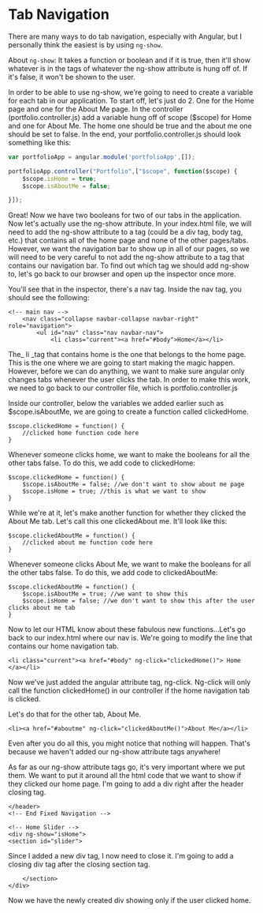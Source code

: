 # Tab Navigation

There are many ways to do tab navigation, especially with Angular, but I personally think the easiest is by using `ng-show`.

About `ng-show`:  It takes a function or boolean and if it is true, then it'll show whatever is in the tags of whatever the ng-show attribute is hung off of.  If it's false, it won't be shown to the user.

In order to be able to use ng-show, we're going to need to create a variable for each tab in our application.  To start off, let's just do 2.  One for the Home page and one for the About Me page.  In the controller \(portfolio.controller.js\) add a variable hung off of scope \($scope\) for Home and one for About Me.  The home one should be true and the about me one should be set to false.  In the end, your portfolio.controller.js should look something like this:

```javascript
var portfolioApp = angular.module('portfolioApp',[]);

portfolioApp.controller("Portfolio",["$scope", function($scope) {
    $scope.isHome = true;
    $scope.isAboutMe = false;

}]);
```

Great!  Now we have two booleans for two of our tabs in the application.  Now let's actually use the ng-show attribute.  In your index.html file, we will need to add the ng-show attribute to a tag \(could be a div tag, body tag, etc.\) that contains all of the home page and none of the other pages/tabs.  However, we want the navigation bar to show up in all of our pages, so we will need to be very careful to not add the ng-show attribute to a tag that contains our navigation bar.  To find out which tag we should add ng-show to, let's go back to our browser and open up the inspector once more.

You'll see that in the inspector, there's a nav tag.  Inside the nav tag, you should see the following:

```
<!-- main nav -->
    <nav class="collapse navbar-collapse navbar-right" role="navigation">
        <ul id="nav" class="nav navbar-nav">
            <li class="current"><a href="#body">Home</a></li>
```

The\_ li \_tag that contains home is the one that belongs to the home page.  This is the one where we are going to start making the magic happen.  However, before we can do anything, we want to make sure angular only changes tabs whenever the user clicks the tab.  In order to make this work, we need to go back to our controller file, which is portfolio.controller.js

Inside our controller, below the variables we added earlier such as $scope.isAboutMe, we are going to create a function called clickedHome.

```
$scope.clickedHome = function() {
    //clicked home function code here
}
```

Whenever someone clicks home, we want to make the booleans for all the other tabs false.  To do this, we add code to clickedHome:

```
$scope.clickedHome = function() {
    $scope.isAboutMe = false; //we don't want to show about me page
    $scope.isHome = true; //this is what we want to show
}
```

While we're at it, let's make another function for whether they clicked the About Me tab.  Let's call this one clickedAbout me.  It'll look like this:

```
$scope.clickedAboutMe = function() {
    //clicked about me function code here
}
```

Whenever someone clicks About Me, we want to make the booleans for all the other tabs false.  To do this, we add code to clickedAboutMe:

```
$scope.clickedAboutMe = function() {
    $scope.isAboutMe = true; //we want to show this
    $scope.isHome = false; //we don't want to show this after the user clicks about me tab
}
```

Now to let our HTML know about these fabulous new functions...Let's go back to our index.html where our nav is.  We're going to modify the line that contains our home navigation tab.

```
<li class="current"><a href="#body" ng-click="clickedHome()"> Home </a></li>
```

Now we've just added the angular attribute tag, ng-click.  Ng-click will only call the function clickedHome\(\) in our controller if the home navigation tab is clicked.

Let's do that for the other tab, About Me.

```
<li><a href="#aboutme" ng-click="clickedAboutMe()">About Me</a></li>
```

Even after you do all this, you might notice that nothing will happen.  That's because we haven't added our ng-show attribute tags anywhere!

As far as our ng-show attribute tags go, it's very important where we put them.  We want to put it around all the html code that we want to show if they clicked our home page.  I'm going to add a div right after the header closing tag.

```
</header>
<!-- End Fixed Navigation -->

<!-- Home Slider -->
<div ng-show="isHome">
<section id="slider">
```

Since I added a new div tag, I now need to close it.  I'm going to add a closing div tag after the closing section tag.

```
    </section>
</div>
```

Now we have the newly created div showing only if the user clicked home.

